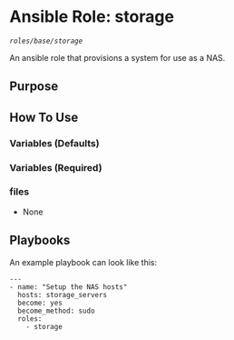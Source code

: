 # Ansible Role: storage
*`roles/base/storage`*

An ansible role that provisions a system for use as a NAS.

## Purpose


## How To Use

### Variables (Defaults)


### Variables (Required)

### files
 
 - None

## Playbooks

An example playbook can look like this:

```
---
- name: "Setup the NAS hosts"
  hosts: storage_servers
  become: yes
  become_method: sudo
  roles:
    - storage
```
